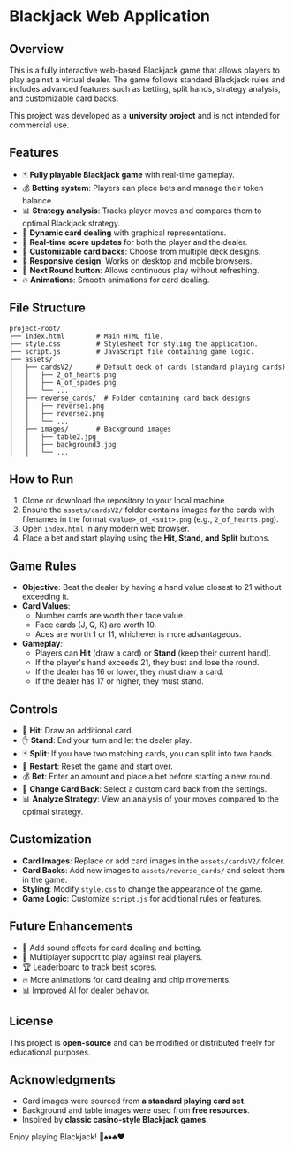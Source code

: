 # Blackjack Web Application

## Overview
This is a fully interactive web-based Blackjack game that allows players to play against a virtual dealer. The game follows standard Blackjack rules and includes advanced features such as betting, split hands, strategy analysis, and customizable card backs.

This project was developed as a **university project** and is not intended for commercial use.

## Features
- 🃏 **Fully playable Blackjack game** with real-time gameplay.
- 💰 **Betting system**: Players can place bets and manage their token balance.
- 📊 **Strategy analysis**: Tracks player moves and compares them to optimal Blackjack strategy.
- 🎴 **Dynamic card dealing** with graphical representations.
- 📏 **Real-time score updates** for both the player and the dealer.
- 🎨 **Customizable card backs**: Choose from multiple deck designs.
- 📱 **Responsive design**: Works on desktop and mobile browsers.
- 🔄 **Next Round button**: Allows continuous play without refreshing.
- 🔥 **Animations**: Smooth animations for card dealing.

## File Structure
```
project-root/
├── index.html        # Main HTML file.
├── style.css         # Stylesheet for styling the application.
├── script.js         # JavaScript file containing game logic.
├── assets/
│   ├── cardsV2/      # Default deck of cards (standard playing cards)
│   │   ├── 2_of_hearts.png
│   │   ├── A_of_spades.png
│   │   └── ...
│   ├── reverse_cards/  # Folder containing card back designs
│   │   ├── reverse1.png
│   │   ├── reverse2.png
│   │   └── ...
│   ├── images/       # Background images
│   │   ├── table2.jpg
│   │   ├── background3.jpg
│   │   └── ...
```

## How to Run
1. Clone or download the repository to your local machine.
2. Ensure the `assets/cardsV2/` folder contains images for the cards with filenames in the format `<value>_of_<suit>.png` (e.g., `2_of_hearts.png`).
3. Open `index.html` in any modern web browser.
4. Place a bet and start playing using the **Hit, Stand, and Split** buttons.

## Game Rules
- **Objective**: Beat the dealer by having a hand value closest to 21 without exceeding it.
- **Card Values**:
  - Number cards are worth their face value.
  - Face cards (J, Q, K) are worth 10.
  - Aces are worth 1 or 11, whichever is more advantageous.
- **Gameplay**:
  - Players can **Hit** (draw a card) or **Stand** (keep their current hand).
  - If the player's hand exceeds 21, they bust and lose the round.
  - If the dealer has 16 or lower, they must draw a card.
  - If the dealer has 17 or higher, they must stand.

## Controls
- 🎯 **Hit**: Draw an additional card.
- ✋ **Stand**: End your turn and let the dealer play.
- 🃏 **Split**: If you have two matching cards, you can split into two hands.
- 🔄 **Restart**: Reset the game and start over.
- 💰 **Bet**: Enter an amount and place a bet before starting a new round.
- 🎴 **Change Card Back**: Select a custom card back from the settings.
- 📊 **Analyze Strategy**: View an analysis of your moves compared to the optimal strategy.

## Customization
- **Card Images**: Replace or add card images in the `assets/cardsV2/` folder.
- **Card Backs**: Add new images to `assets/reverse_cards/` and select them in the game.
- **Styling**: Modify `style.css` to change the appearance of the game.
- **Game Logic**: Customize `script.js` for additional rules or features.

## Future Enhancements
- 🎵 Add sound effects for card dealing and betting.
- 👥 Multiplayer support to play against real players.
- 🏆 Leaderboard to track best scores.
- 🔥 More animations for card dealing and chip movements.
- 📊 Improved AI for dealer behavior.

## License
This project is **open-source** and can be modified or distributed freely for educational purposes.

## Acknowledgments
- Card images were sourced from **a standard playing card set**.
- Background and table images were used from **free resources**.
- Inspired by **classic casino-style Blackjack games**.

Enjoy playing Blackjack! 🎰♠️♦️♣️♥️
